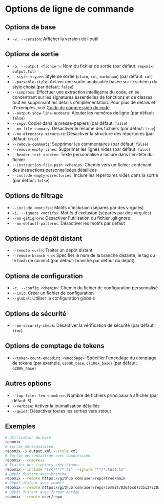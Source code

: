 # Options de ligne de commande

## Options de base
- `-v, --version`: Afficher la version de l'outil

## Options de sortie
- `-o, --output <fichier>`: Nom du fichier de sortie (par défaut: `repomix-output.txt`)
- `--style <type>`: Style de sortie (`plain`, `xml`, `markdown`) (par défaut: `xml`)
- `--parsable-style`: Activer une sortie analysable basée sur le schéma du style choisi (par défaut: `false`)
- `--compress`: Effectuer une extraction intelligente du code, en se concentrant sur les signatures essentielles de fonctions et de classes tout en supprimant les détails d'implémentation. Pour plus de détails et d'exemples, voir [Guide de compression de code](code-compress).
- `--output-show-line-numbers`: Ajouter les numéros de ligne (par défaut: `false`)
- `--copy`: Copier dans le presse-papiers (par défaut: `false`)
- `--no-file-summary`: Désactiver le résumé des fichiers (par défaut: `true`)
- `--no-directory-structure`: Désactiver la structure des répertoires (par défaut: `true`)
- `--remove-comments`: Supprimer les commentaires (par défaut: `false`)
- `--remove-empty-lines`: Supprimer les lignes vides (par défaut: `false`)
- `--header-text <texte>`: Texte personnalisé à inclure dans l'en-tête du fichier
- `--instruction-file-path <chemin>`: Chemin vers un fichier contenant des instructions personnalisées détaillées
- `--include-empty-directories`: Inclure les répertoires vides dans la sortie (par défaut: `false`)

## Options de filtrage
- `--include <motifs>`: Motifs d'inclusion (séparés par des virgules)
- `-i, --ignore <motifs>`: Motifs d'exclusion (séparés par des virgules)
- `--no-gitignore`: Désactiver l'utilisation du fichier .gitignore
- `--no-default-patterns`: Désactiver les motifs par défaut

## Options de dépôt distant
- `--remote <url>`: Traiter un dépôt distant
- `--remote-branch <n>`: Spécifier le nom de la branche distante, le tag ou le hash de commit (par défaut: branche par défaut du dépôt)

## Options de configuration
- `-c, --config <chemin>`: Chemin du fichier de configuration personnalisé
- `--init`: Créer un fichier de configuration
- `--global`: Utiliser la configuration globale

## Options de sécurité
- `--no-security-check`: Désactiver la vérification de sécurité (par défaut: `true`)

## Options de comptage de tokens
- `--token-count-encoding <encodage>`: Spécifier l'encodage du comptage de tokens (par exemple, `o200k_base`, `cl100k_base`) (par défaut: `o200k_base`)

## Autres options
- `--top-files-len <nombre>`: Nombre de fichiers principaux à afficher (par défaut: `5`)
- `--verbose`: Activer la journalisation détaillée
- `--quiet`: Désactiver toutes les sorties vers stdout

## Exemples

```bash
# Utilisation de base
repomix
# Sortie personnalisée
repomix -o output.xml --style xml
# Sortie personnalisée avec compression
repomix --compress
# Traiter des fichiers spécifiques
repomix --include "src/**/*.ts" --ignore "**/*.test.ts"
# Dépôt distant avec branche
repomix --remote https://github.com/user/repo/tree/main
# Dépôt distant avec commit
repomix --remote https://github.com/user/repo/commit/836abcd7335137228ad77feb28655d85712680f1
# Dépôt distant avec format abrégé
repomix --remote user/repo
```
